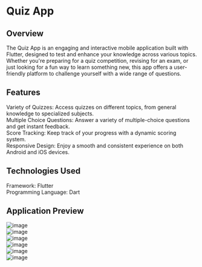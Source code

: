 # Quiz App

## Overview
The Quiz App is an engaging and interactive mobile application built with Flutter, designed to test and enhance your knowledge across various topics. Whether you're preparing for a quiz competition, revising for an exam, or just looking for a fun way to learn something new, this app offers a user-friendly platform to challenge yourself with a wide range of questions.

## Features
Variety of Quizzes: Access quizzes on different topics, from general knowledge to specialized subjects.<br>
Multiple Choice Questions: Answer a variety of multiple-choice questions and get instant feedback.<br>
Score Tracking: Keep track of your progress with a dynamic scoring system.<br>
Responsive Design: Enjoy a smooth and consistent experience on both Android and iOS devices.<br>

## Technologies Used
Framework: Flutter<br>
Programming Language: Dart<br>
## Application Preview
![image](https://github.com/user-attachments/assets/6a09baed-49ed-4431-90a3-32aa2a8fd4d8)<br>
![image](https://github.com/user-attachments/assets/fe28eab1-37dd-4182-a6f5-fb62215d3832)<br>
![image](https://github.com/user-attachments/assets/5c506f8e-d25b-4f86-9b38-89d1afada2af) <br>
![image](https://github.com/user-attachments/assets/644ce814-28ed-4b0d-a928-3e7ac378b865) <br>
![image](https://github.com/user-attachments/assets/b0ec1dd5-a857-476d-bea2-02eb5dfcf96d)<br>
![image](https://github.com/user-attachments/assets/26b620e2-2111-4aaf-a33a-882f32ae02a0) <br>



